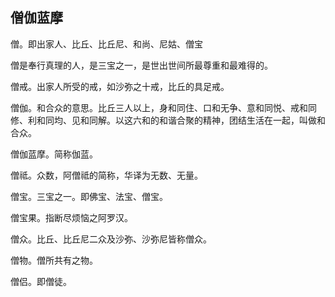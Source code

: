 ## 僧伽蓝摩

僧。即出家人、比丘、比丘尼、和尚、尼姑、僧宝

僧是奉行真理的人，是三宝之一，是世出世间所最尊重和最难得的。

僧戒。出家人所受的戒，如沙弥之十戒，比丘的具足戒。

僧伽。和合众的意思。比丘三人以上，身和同住、口和无争、意和同悦、戒和同修、利和同均、见和同解。以这六和的和谐合聚的精神，团结生活在一起，叫做和合众。

僧伽蓝摩。简称伽蓝。

僧祗。众数，阿僧祗的简称，华译为无数、无量。

僧宝。三宝之一。即佛宝、法宝、僧宝。

僧宝果。指断尽烦恼之阿罗汉。

僧众。比丘、比丘尼二众及沙弥、沙弥尼皆称僧众。

僧物。僧所共有之物。

僧侣。即僧徒。
